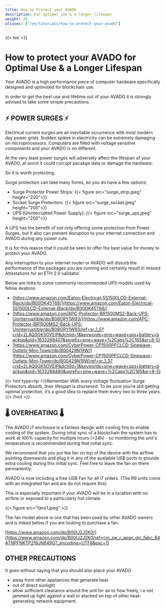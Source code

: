 ```yaml
---
title: How to Protect your AVADO
description: For optimal use & a longer lifespan
weight: 20
aliases: ["/en/tutorials/how-to-protect-your-avado"]
---
```

{{< toc >}}

# How to protect your AVADO for Optimal Use & a Longer Lifespan

Your AVADO is a high performance piece of computer hardware specifically designed and optimised for blockchain use.

In order to get the best use and lifetime out of your AVADO it is strongly advised to take some simple precautions.

## ⚡️ POWER SURGES ⚡️

Electrical current surges are an inevitable occurrence with most modern day power grids. Sudden spikes in electricity can be extremely damaging on microprocessors. Computers are filled with voltage sensitive components and your AVADO is no different.

At the very least power surges will adversely affect the lifespan of your AVADO, at worst it could corrupt pacakge data or damage the hardware.

So it is worth protecting.

Surge protection can take many forms, so you do have a few options:

- Surge Protector Power Strips: {{< figure src="surge_strip.jpeg" height="200">}}
- Socket Surge Protectors: {{< figure src="surge_socket.jpeg" height="200">}}
- UPS (Uninterrupted Power Supply): {{< figure src="surge_ups.jpeg" height="200">}}

A UPS has the benefit of not only offering some protection from Power Surges, but it also can prevent disruption to your internet connection and AVADO during any power cuts.

It is for this reason that it could be seen to offer the best value for money to protect your AVADO.

Any interruption to your internet router or AVADO will disturb the performance of the packages you are running and certainly result in missed Attestations for an ETH 2.0 validator.

Below are links to some commonly recommended UPS models used by fellow Avabros
* [https://www.amazon.com/Eaton-Electrical-5S1500LCD-External-Black/dp/B00DK45T68/](https://www.amazon.com/Eaton-Electrical-5S1500LCD-External-Black/dp/B00DK45T68/)
* [https://www.amazon.com/APC-Protector-BR1500MS2-Back-UPS-Uninterruptible/dp/B08GRY1W93/](https://www.amazon.com/APC-Protector-BR1500MS2-Back-UPS-Uninterruptible/dp/B08GRY1W93/ref=sr_1_5?crid=2LAQ0GK5OVEIP&dchild=1&keywords=sine+wave+ups+battery+backup&qid=1633268407&sprefix=sine+wave+%2Caps%2C165&sr=8-5)
* [https://www.amazon.com/CyberPower-CP1500PFCLCD-Sinewave-Outlets-Mini-Tower/dp/B00429N19W/](https://www.amazon.com/CyberPower-CP1500PFCLCD-Sinewave-Outlets-Mini-Tower/dp/B00429N19W/ref=sr_1_5?crid=2LAQ0GK5OVEIP&dchild=1&keywords=sine+wave+ups+battery+backup&qid=1633268480&sprefix=sine+wave+%2Caps%2C165&sr=8-5)

{{< hint type=tip >}}Remember
With every voltage fluctuation Surge Protectors absorb, their lifespan is shortened. To be sure you’re still getting optimal protection, it’s a good idea to replace them every two to three years.
{{< /hint >}}

## 🌡️ OVERHEATING 🌡️

The AVADO i7 enclosure is a fanless design with cooling fins to enable cooling of the system. During inital sync of a blockchain the system has to work at 100% capacity for multiple hours (>24h) - so monitoring the unit's temperature is recommended  during that initial sync.

We recommend that you put the fan on top of the device with the airflow pointing downwards and plug it in any of the available USB ports to provide extra cooling during this initial sync. Feel free to leave the fan on there permanently.

AVADO is now including a free USB Fan for all i7 orders. (The R9 units come with an integrated fan and are do not require this).


This is especially important if your AVADO will be in a location with no airflow or exposed to a particularly hot climate.

 {{< figure src="fans1.jpeg" >}}

The fan model above is one that has been used by other AVADO owners and is linked below if you are looking to purchase a fan:

[https://www.amazon.com/dp/B00IJ2J2K0/](https://www.amazon.com/dp/B00IJ2J2K0/ref=cm_sw_r_apan_glc_fabc_B4ATNPFNKTP218JN649G?_encoding=UTF8&psc=1)

## OTHER PRECAUTIONS

It goes without saying that you should also place your AVADO

- away from other appliances that generate heat
- out of direct sunlight
- allow sufficient clearance around the unit for air to flow freely, i.e not jammed up tight against a wall or stacked on top of other heat-generating network equipment.
